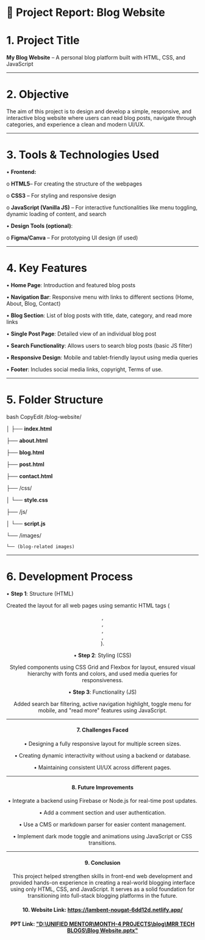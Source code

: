# 📄 Project Report: Blog Website
# 1. Project Title
**My Blog Website** – A personal blog platform built with HTML, CSS, and JavaScript
________________________________________
# 2. Objective
The aim of this project is to design and develop a simple, responsive, and interactive blog website where users can read blog posts, navigate through categories, and experience a clean and modern UI/UX.
________________________________________
# 3. Tools & Technologies Used
•	**Frontend:**

o	**HTML5**– For creating the structure of the webpages

o	**CSS3** – For styling and responsive design

o	**JavaScript (Vanilla JS)** – For interactive functionalities like menu toggling, dynamic loading of content, and search

•	**Design Tools (optional)**:

o	**Figma/Canva** – For prototyping UI design (if used)

________________________________________
# 4. Key Features
•	**Home Page**: Introduction and featured blog posts

•	**Navigation Bar**: Responsive menu with links to different sections (Home, About, Blog, Contact)

•   **Blog Section**: List of blog posts with title, date, category, and read more links

•	**Single Post Page**: Detailed view of an individual blog post

•	**Search Functionality**: Allows users to search blog posts (basic JS filter)

•	**Responsive Design**: Mobile and tablet-friendly layout using media queries

•	**Footer**: Includes social media links, copyright, Terms of use.
________________________________________
# 5. Folder Structure
bash
CopyEdit
/blog-website/

│
├── **index.html**

├── **about.html**

├── **blog.html**

├── **post.html**

├── **contact.html**

├── /css/

│   └── **style.css**

├── /js/

│   └── **script.js**

└── /images/

    └── (blog-related images)
    
________________________________________
# 6. Development Process
•	**Step 1**: Structure (HTML)

Created the layout for all web pages using semantic HTML tags (<header>, <nav>, <section>, <article>, <footer>).

•	**Step 2**: Styling (CSS)

Styled components using CSS Grid and Flexbox for layout, ensured visual hierarchy with fonts and colors, and used media queries for responsiveness.

•	**Step 3**: Functionality (JS)

Added search bar filtering, active navigation highlight, toggle menu for mobile, and "read more" features using JavaScript.
________________________________________
# 7. Challenges Faced
•	Designing a fully responsive layout for multiple screen sizes.

•	Creating dynamic interactivity without using a backend or database.

•	Maintaining consistent UI/UX across different pages.
________________________________________
# 8. Future Improvements
•	Integrate a backend using Firebase or Node.js for real-time post updates.

•	Add a comment section and user authentication.

•	Use a CMS or markdown parser for easier content management.

•	Implement dark mode toggle and animations using JavaScript or CSS transitions.
________________________________________
# 9. Conclusion
This project helped strengthen skills in front-end web development and provided hands-on experience in creating a real-world blogging interface using only HTML, CSS, and JavaScript. It serves as a solid foundation for transitioning into full-stack blogging platforms in the future.

# 10. Website Link: https://lambent-nougat-6dd12d.netlify.app/

# PPT Link: [ "D:\UNIFIED MENTOR\MONTH-4 PROJECTS\blog\MRR TECH BLOGS\Blog Website.pptx"](https://github.com/Mandadi2002/Unified-Mentor-FED/blob/main/Project-14%20Blog/Blog%20Website.pptx)

